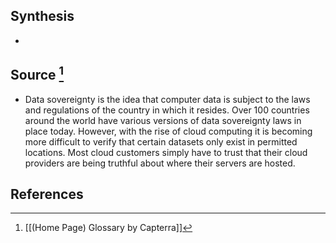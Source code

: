 ## Synthesis
- 
## Source [^1]
- Data sovereignty is the idea that computer data is subject to the laws and regulations of the country in which it resides. Over 100 countries around the world have various versions of data sovereignty laws in place today. However, with the rise of cloud computing it is becoming more difficult to verify that certain datasets only exist in permitted locations. Most cloud customers simply have to trust that their cloud providers are being truthful about where their servers are hosted.
## References

[^1]: [[(Home Page) Glossary by Capterra]]
